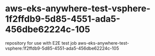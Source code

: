 # aws-eks-anywhere-test-vsphere-1f2ffdb9-5d85-4551-ada5-456dbe62224c-105
repository for use with E2E test job aws-eks-anywhere-test-vsphere:1f2ffdb9-5d85-4551-ada5-456dbe62224c-105
